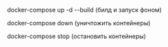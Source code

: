 
docker-compose up -d --build (билд и запуск фоном)

docker-compose down (уничтожить контейнеры)

docker-compose stop (остановить контейнеры)
